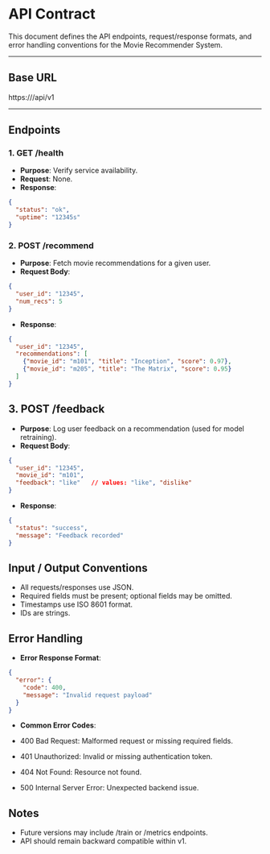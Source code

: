 # API Contract

This document defines the API endpoints, request/response formats, and error handling conventions for the Movie Recommender System.

---

## Base URL

https://<service-url>/api/v1


---

## Endpoints

### 1. **GET /health**
- **Purpose**: Verify service availability.  
- **Request**: None.  
- **Response**:
```json
{
  "status": "ok",
  "uptime": "12345s"
}
```

### 2. **POST /recommend**
- **Purpose**: Fetch movie recommendations for a given user. 
- **Request Body**:  
```json
{
  "user_id": "12345",
  "num_recs": 5
}
```
- **Response**:  
```json
{
  "user_id": "12345",
  "recommendations": [
    {"movie_id": "m101", "title": "Inception", "score": 0.97},
    {"movie_id": "m205", "title": "The Matrix", "score": 0.95}
  ]
}
```
## 3. **POST /feedback**
- **Purpose**: Log user feedback on a recommendation (used for model retraining).
- **Request Body**:  
```json
{
  "user_id": "12345",
  "movie_id": "m101",
  "feedback": "like"   // values: "like", "dislike"
}
```
- **Response**:  
```json
{
  "status": "success",
  "message": "Feedback recorded"
}
```
## Input / Output Conventions

- All requests/responses use JSON.
- Required fields must be present; optional fields may be omitted.
- Timestamps use ISO 8601 format.
- IDs are strings.

## Error Handling

- **Error Response Format**:
```json
{
  "error": {
    "code": 400,
    "message": "Invalid request payload"
  }
}
```
- **Common Error Codes**:

- 400 Bad Request: Malformed request or missing required fields.
- 401 Unauthorized: Invalid or missing authentication token.
- 404 Not Found: Resource not found.
- 500 Internal Server Error: Unexpected backend issue.

## Notes

- Future versions may include /train or /metrics endpoints.
- API should remain backward compatible within v1.